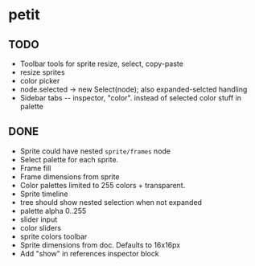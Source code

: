 # petit

## TODO

* Toolbar tools for sprite resize, select, copy-paste
* resize sprites
* color picker
* node.selected → new Select(node); also expanded-selcted handling
* Sidebar tabs -- inspector, "color". instead of selected color stuff in palette

## DONE

* Sprite could have nested `sprite/frames` node
* Select palette for each sprite.
* Frame fill
* Frame dimensions from sprite
* Color palettes limited to 255 colors + transparent.
* Sprite timeline
* tree should show nested selection when not expanded
* palette alpha 0..255
* slider input
* color sliders
* sprite colors toolbar
* Sprite dimensions from doc. Defaults to 16x16px
* Add "show" in references inspector block
